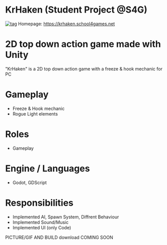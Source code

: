 # KrHaken (Student Project @S4G)
[![tag](https://github.com/rubin54/KrHaken/blob/main/game/assets/UI/Title/kr%C2%B4haken_LOGO.png)](https://s4g.itch.io/krhaken)
Homepage: https://krhaken.school4games.net

# 2D top down action game made with Unity
"KrHaken" is a 2D top down action game with a freeze & hook mechanic for PC

# Gameplay 
- Freeze & Hook mechanic
- Rogue Light elements

# Roles
- Gameplay

# Engine / Languages
- Godot, GDScript

# Responsibilities
- Implemented AI, Spawn System, Diffrent Behaviour
- Implemented Sound/Music
- Implemented UI (only Code)


PICTURE/GIF AND BUILD download COMING SOON

